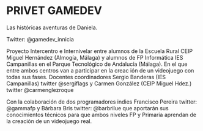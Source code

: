 # PRIVET GAMEDEV

Las históricas aventuras de Daniela.

Twitter: @gamedev_innicia

Proyecto Intercentro e Internivelar entre alumnos de la Escuela Rural CEIP Miguel Hernández (Almogía, Málaga) y alumnos de FP Informática IES Campanillas en el Parque Tecnológico de Andalucía (Málaga). 
En el que entre ambos centros van a participar en la creac  ión de un videojuego con todas sus fases.
Docentes coordinadores Sergio Banderas (IES Campanillas) twitter @sergiflags y Carmen González (CEIP Miguel Hdez.) twitter @carmenglezroque

Con la colaboración de dos programadores indies Francisco Pereira twitter: @gammafp y Bárbara Bris twitter: @barbrilue que aportarán sus conocimientos técnicos para que ambos niveles FP y Primaria aprendan de la creación de un videojuego real.